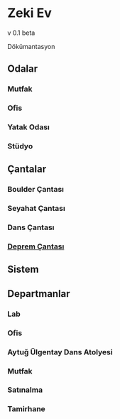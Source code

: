 # Zeki Ev
v 0.1 beta

Dökümantasyon

## Odalar

### Mutfak
### Ofis
### Yatak Odası
### Stüdyo

## Çantalar

### Boulder Çantası
### Seyahat Çantası
### Dans Çantası
### [Deprem Çantası](deprem_cantasi.md)

## Sistem

## Departmanlar

### Lab
### Ofis
### Aytuğ Ülgentay Dans Atolyesi
### Mutfak
### Satınalma
### Tamirhane
